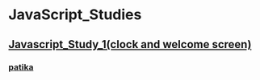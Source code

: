 # JavaScript_Studies

## [Javascript_Study_1(clock and welcome screen)](https://github.com/KaderErgin/Javascript/tree/master/Javascript_Study_1)<br>
### [patika](https://academy.patika.dev/tr/profile)


